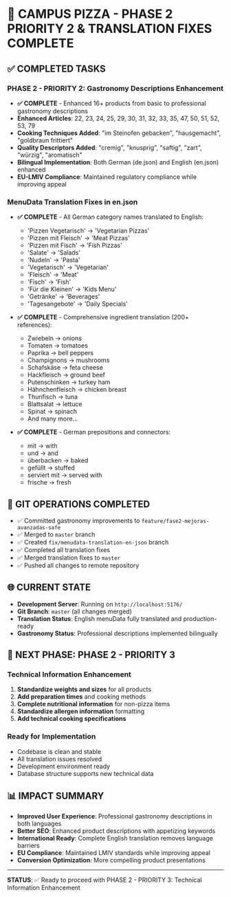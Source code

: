 # 🎉 CAMPUS PIZZA - PHASE 2 PRIORITY 2 & TRANSLATION FIXES COMPLETE

## ✅ COMPLETED TASKS

### **PHASE 2 - PRIORITY 2: Gastronomy Descriptions Enhancement**
- **✅ COMPLETE** - Enhanced 16+ products from basic to professional gastronomy descriptions
- **Enhanced Articles**: 22, 23, 24, 25, 29, 30, 31, 32, 33, 35, 47, 50, 51, 52, 53, 79
- **Cooking Techniques Added**: "im Steinofen gebacken", "hausgemacht", "goldbraun frittiert"
- **Quality Descriptors Added**: "cremig", "knusprig", "saftig", "zart", "würzig", "aromatisch"
- **Bilingual Implementation**: Both German (de.json) and English (en.json) enhanced
- **EU-LMIV Compliance**: Maintained regulatory compliance while improving appeal

### **MenuData Translation Fixes in en.json**
- **✅ COMPLETE** - All German category names translated to English:
  - 'Pizzen Vegetarisch' → 'Vegetarian Pizzas'
  - 'Pizzen mit Fleisch' → 'Meat Pizzas'
  - 'Pizzen mit Fisch' → 'Fish Pizzas'
  - 'Salate' → 'Salads'
  - 'Nudeln' → 'Pasta'
  - 'Vegetarisch' → 'Vegetarian'
  - 'Fleisch' → 'Meat'
  - 'Fisch' → 'Fish'
  - 'Für die Kleinen' → 'Kids Menu'
  - 'Getränke' → 'Beverages'
  - 'Tagesangebote' → 'Daily Specials'

- **✅ COMPLETE** - Comprehensive ingredient translation (200+ references):
  - Zwiebeln → onions
  - Tomaten → tomatoes
  - Paprika → bell peppers
  - Champignons → mushrooms
  - Schafskäse → feta cheese
  - Hackfleisch → ground beef
  - Putenschinken → turkey ham
  - Hähnchenfleisch → chicken breast
  - Thunfisch → tuna
  - Blattsalat → lettuce
  - Spinat → spinach
  - And many more...

- **✅ COMPLETE** - German prepositions and connectors:
  - mit → with
  - und → and
  - überbacken → baked
  - gefüllt → stuffed
  - serviert mit → served with
  - frische → fresh

## 🔄 GIT OPERATIONS COMPLETED
- ✅ Committed gastronomy improvements to `feature/fase2-mejoras-avanzadas-safe`
- ✅ Merged to `master` branch
- ✅ Created `fix/menudata-translation-en-json` branch
- ✅ Completed all translation fixes
- ✅ Merged translation fixes to `master`
- ✅ Pushed all changes to remote repository

## 🌐 CURRENT STATE
- **Development Server**: Running on `http://localhost:5176/`
- **Git Branch**: `master` (all changes merged)
- **Translation Status**: English menuData fully translated and production-ready
- **Gastronomy Status**: Professional descriptions implemented bilingually

## 🎯 NEXT PHASE: PHASE 2 - PRIORITY 3

### **Technical Information Enhancement**
1. **Standardize weights and sizes** for all products
2. **Add preparation times** and cooking methods  
3. **Complete nutritional information** for non-pizza items
4. **Standardize allergen information** formatting
5. **Add technical cooking specifications**

### **Ready for Implementation**
- Codebase is clean and stable
- All translation issues resolved
- Development environment ready
- Database structure supports new technical data

## 📊 IMPACT SUMMARY
- **Improved User Experience**: Professional gastronomy descriptions in both languages
- **Better SEO**: Enhanced product descriptions with appetizing keywords
- **International Ready**: Complete English translation removes language barriers
- **EU Compliance**: Maintained LMIV standards while improving appeal
- **Conversion Optimization**: More compelling product presentations

---
**STATUS**: ✅ Ready to proceed with PHASE 2 - PRIORITY 3: Technical Information Enhancement
